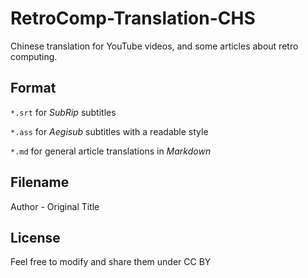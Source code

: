 # RetroComp-Translation-CHS

Chinese translation for YouTube videos, and some articles about retro computing.

## Format

`*.srt` for *SubRip* subtitles

 `*.ass` for *Aegisub* subtitles with a readable style

 `*.md` for general article translations in *Markdown*

## Filename

Author - Original Title

## License

Feel free to modify and share them under CC BY